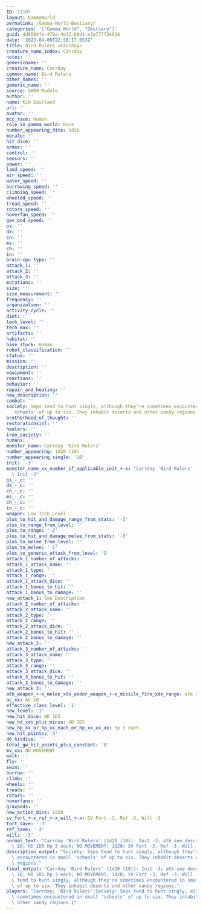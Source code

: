 ```yaml
---
ID: 71107
layout: GammaWorld
permalink: /Gamma-World-Bestiary/
categories: '["Gamma World", "Bestiary"]'
guid: 4d8004fe-470a-4e32-b8d1-e3a777f2e938
date: '2023-04-06T22:58:17.053Z'
title: Bird Rulers «Carrday»
creature_name_index: Carrday
notes: ''
genericname: ''
creature_name: Carrday
common_name: Bird Rulers
other_names: ''
generic_name: ''
source: GW09 Module
author: ''
name: Kim Eastland
url: ''
avatar: ''
mcc_race: Human
role_in_gamma_world: Race
number_appearing_dice: 1d20
morale: ''
hit_dice: ''
armor: ''
control: ''
sensors: ''
power: ''
land_speed: ''
air_speed: ''
water_speed: ''
burrowing_speed: ''
climbing_speed: ''
wheeled_speed: ''
tread_speed: ''
rotors_speed: ''
hoverfan_speed: ''
gav_pod_speed: ''
ps: ''
dx: ''
cn: ''
ms: ''
ch: ''
in: ''
brain-cpu type: ''
attack_1: ''
attack_2: ''
attack_3: ''
mutations: ''
size: ''
size_measurement: ''
frequency: ''
organization: ''
activity_cycle: ''
diet: ''
tech_level: ''
tech_max: ''
artifacts: ''
habitat: ''
base_stock: Human
robot_classification: ''
status: ''
mission: ''
description: ''
equipment: ''
reactions: ''
behavior: ''
repair_and_healing: ''
new_description: ''
combat: ''
society: Seps tend to hunt singly, although they're sometimes encountered in small
  'schools' of up to six. They inhabit deserts and other sandy regions.
brotherhood_of_thought: ''
restorationsist: ''
healers: ''
iron_society: ''
humans: ''
monster_name: Carrday 'Bird Rulers'
number_appearing: 1d20 (10)
number_appearing_single: '10'
init: '-3'
monster_name_xx_number_if_applicable_init_+-x: "Carrday 'Bird Rulers' (1d20 (10)):\
  \ Init -3"
ps_-_c: ''
dx_-_c: ''
cn_-_c: ''
ms_-_c: ''
ch_-_c: ''
in_-_c: ''
weapon: Low Tech Level
plus_to_hit_and_damage_range_from_stats: '-3'
plus_to_range_from_level: ''
plus_to_range: '-2'
plus_to_hit_and_damage_melee_from_stats: '-3'
plus_to_melee_from_level: ''
plus_to_melee: '-2'
plus_to_generic_attack_from_level: '1'
attack_1_number_of_attacks: ''
attack_1_attack_name: ''
attack_1_type: ''
attack_1_range: ''
attack_1_attack_dice: ''
attack_1_bonus_to_hit: ''
attack_1_bonus_to_damage: ''
new_attack_1: See Description
attack_2_number_of_attacks: ''
attack_2_attack_name: ''
attack_2_type: ''
attack_2_range: ''
attack_2_attack_dice: ''
attack_2_bonus_to_hit: ''
attack_2_bonus_to_damage: ''
new_attack_2: ''
attack_3_number_of_attacks: ''
attack_3_attack_name: ''
attack_3_type: ''
attack_3_range: ''
attack_3_attack_dice: ''
attack_3_bonus_to_hit: ''
attack_3_bonus_to_damage: ''
new_attack_3: ''
atk_weapon_+-x_melee_xdx_andor_weapon_+-x_missile_fire_xdx_range: atk see description
ac_xx: AC 10
effective_class_level: '1'
new_level: '1'
new_hit_dice: HD 1D5
new_hd_xdx_plus_minus: HD 1D5
new_hp_xx_or_hp_xx_each_or_hp_xx_xx_xx: hp 3 each
new_hit_points: '3'
d6_hitdice: ''
total_gw_hit_points_plus_constant: '0'
mv_xx: NO MOVEMENT
walk: ''
fly: ''
swim: ''
burrow: ''
climb: ''
wheels: ''
treads: ''
rotors: ''
hoverfans: ''
gravpods: ''
new_action_dice: 1d20
sv_fort_+-x_ref_+-x_will_+-x: SV Fort -3, Ref -3, Will -3
fort_save: '-3'
ref_save: '-3'
will: '-3'
normal_text: "Carrday 'Bird Rulers' (1d20 (10)): Init -3; atk see description; AC\
  \ 10; HD 1D5 hp 3 each; NO MOVEMENT; 1d20; SV Fort -3, Ref -3, Will -3"
description_output: "Society: Seps tend to hunt singly, although they're sometimes\
  \ encountered in small 'schools' of up to six. They inhabit deserts and other sandy\
  \ regions."
final_output: "Carrday 'Bird Rulers' (1d20 (10)): Init -3; atk see description; AC\
  \ 10; HD 1D5 hp 3 each; NO MOVEMENT; 1d20; SV Fort -3, Ref -3, Will -3Society: Seps\
  \ tend to hunt singly, although they're sometimes encountered in small 'schools'\
  \ of up to six. They inhabit deserts and other sandy regions."
players: "Carrday; 'Bird Rulers';Society: Seps tend to hunt singly, although they're\
  \ sometimes encountered in small 'schools' of up to six. They inhabit deserts and\
  \ other sandy regions.|"
---
```

</br>